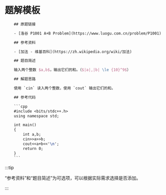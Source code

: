 # 题解模板

```latex
	## 原题链接

	- [洛谷 P1001 A+B Problem](https://www.luogu.com.cn/problem/P1001)

	## 参考资料

	- [加法 - 维基百科](https://zh.wikipedia.org/wiki/加法)

	## 题目简述

	输入两个整数 $a,b$，输出它们的和。（$|a|,|b| \le {10}^9$）

	## 解题思路

	使用 `cin` 读入两个整数，使用 `cout` 输出它们的和。

	## 参考代码

	```cpp
	#include <bits/stdc++.h>
	using namespace std;

	int main()
	{
		int a,b;
		cin>>a>>b;
		cout<<a+b<<'\n';
		return 0;
	}
	```
```

:::tip

“参考资料”和“题目简述”为可选项，可以根据实际需求选择是否添加。

:::
